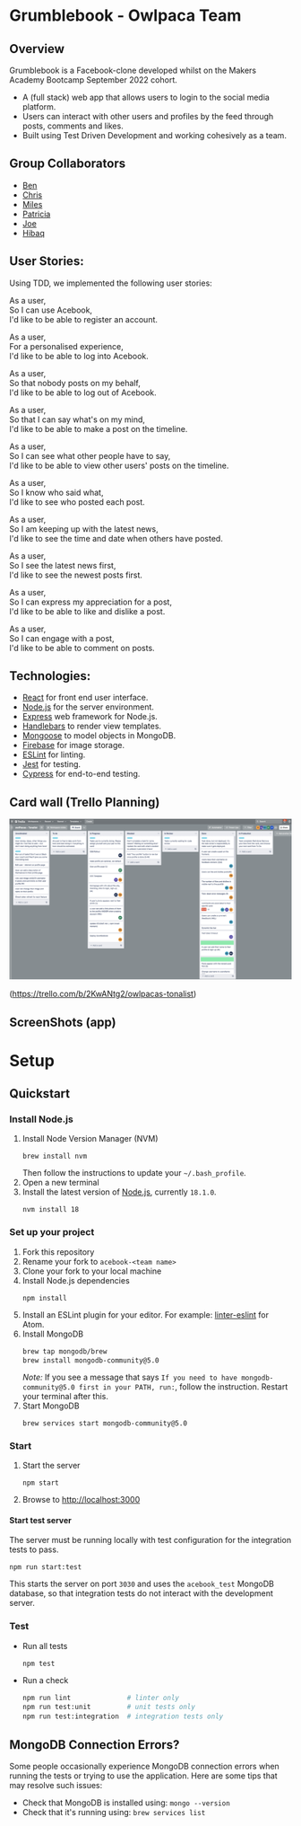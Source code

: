 # Grumblebook - Owlpaca Team

## Overview

Grumblebook is a Facebook-clone developed whilst on the Makers Academy Bootcamp September 2022 cohort.

- A (full stack) web app that allows users to login to the social media platform.
- Users can interact with other users and profiles by the feed through posts, comments and likes.
- Built using Test Driven Development and working cohesively as a team.

## Group Collaborators 

- [Ben](https://github.com/eggs-benny)
- [Chris](https://github.com/AUTOMCAS)
- [Miles](https://github.com/Cragg87)
- [Patricia](https://github.com/PatriciaGN)
- [Joe](https://github.com/JoeOsborne77)
- [Hibaq](https://github.com/hibscodes)

## User Stories:

Using TDD, we implemented the following user stories:

As a user,  
So I can use Acebook,  
I'd like to be able to register an account.

As a user,  
For a personalised experience,  
I'd like to be able to log into Acebook.

As a user,  
So that nobody posts on my behalf,  
I'd like to be able to log out of Acebook.

As a user,  
So that I can say what's on my mind,  
I'd like to be able to make a post on the timeline.

As a user,  
So I can see what other people have to say,  
I'd like to be able to view other users' posts on the timeline.

As a user,  
So I know who said what,  
I'd like to see who posted each post.

As a user,  
So I am keeping up with the latest news,  
I'd like to see the time and date when others have posted.

As a user,  
So I see the latest news first,  
I'd like to see the newest posts first.

As a user,  
So I can express my appreciation for a post,  
I'd like to be able to like and dislike a post.

As a user,  
So I can engage with a post,  
I'd like to be able to comment on posts.

## Technologies:

- [React](https://reactjs.org/) for front end user interface.
- [Node.js](https://nodejs.org/en/) for the server environment.
- [Express](https://expressjs.com/) web framework for Node.js.
- [Handlebars](https://handlebarsjs.com/) to render view templates.
- [Mongoose](https://mongoosejs.com) to model objects in MongoDB.
- [Firebase](https://firebase.google.com/) for image storage.
- [ESLint](https://eslint.org) for linting.
- [Jest](https://jestjs.io/) for testing.
- [Cypress](https://www.cypress.io/) for end-to-end testing.

## Card wall (Trello Planning)

![Trello Screenshot](./public/images/Trello_screenshot.png)

(https://trello.com/b/2KwANtg2/owlpacas-tonalist)

## ScreenShots (app)

# Setup

## Quickstart

### Install Node.js

1. Install Node Version Manager (NVM)
   ```
   brew install nvm
   ```
   Then follow the instructions to update your `~/.bash_profile`.
2. Open a new terminal
3. Install the latest version of [Node.js](https://nodejs.org/en/), currently `18.1.0`.
   ```
   nvm install 18
   ```

### Set up your project

1. Fork this repository
2. Rename your fork to `acebook-<team name>`
3. Clone your fork to your local machine
4. Install Node.js dependencies
   ```
   npm install
   ```
5. Install an ESLint plugin for your editor. For example: [linter-eslint](https://github.com/AtomLinter/linter-eslint) for Atom.
6. Install MongoDB
   ```
   brew tap mongodb/brew
   brew install mongodb-community@5.0
   ```
   _Note:_ If you see a message that says `If you need to have mongodb-community@5.0 first in your PATH, run:`, follow the instruction. Restart your terminal after this.
7. Start MongoDB
   ```
   brew services start mongodb-community@5.0
   ```

### Start

1. Start the server
   ```
   npm start
   ```
2. Browse to [http://localhost:3000](http://localhost:3000)

#### Start test server

The server must be running locally with test configuration for the
integration tests to pass.

```
npm run start:test
```

This starts the server on port `3030` and uses the `acebook_test` MongoDB database,
so that integration tests do not interact with the development server.

### Test

- Run all tests
  ```
  npm test
  ```
- Run a check
  ```bash
  npm run lint              # linter only
  npm run test:unit         # unit tests only
  npm run test:integration  # integration tests only
  ```

## MongoDB Connection Errors?

Some people occasionally experience MongoDB connection errors when running the tests or trying to use the application. Here are some tips that may resolve such issues:

- Check that MongoDB is installed using: `mongo --version`
- Check that it's running using: `brew services list`
